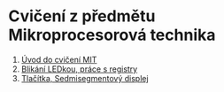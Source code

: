 # Cvičení z předmětu Mikroprocesorová technika

1. [Úvod do cvičení MIT](01_Uvod.md)
2. [Blikání LEDkou, práce s registry](02_Blikani_LED.md)
3. [Tlačítka, Sedmisegmentový displej](03_Tlacitka.md)
